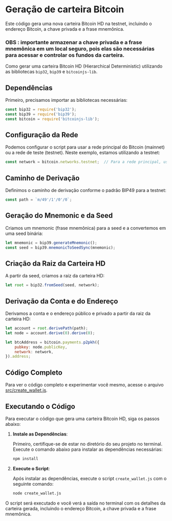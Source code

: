 # Geração de carteira Bitcoin


Este código gera uma nova carteira Bitcoin HD na testnet, incluindo o endereço Bitcoin, a chave privada e a frase mnemônica. 

### OBS :  importante armazenar a chave privada e a frase mnemônica em um local seguro, pois elas são necessárias para acessar e controlar os fundos da carteira.

Como gerar uma carteira Bitcoin HD (Hierarchical Deterministic) utilizando as bibliotecas `bip32`, `bip39` e `bitcoinjs-lib`.


## Dependências

Primeiro, precisamos importar as bibliotecas necessárias:

```javascript
const bip32 = require('bip32');
const bip39 = require('bip39');
const bitcoin = require('bitcoinjs-lib');
```

## Configuração da Rede

Podemos configurar o script para usar a rede principal do Bitcoin (mainnet) ou a rede de teste (testnet). Neste exemplo, estamos utilizando a testnet:

```javascript
const network = bitcoin.networks.testnet;  // Para a rede principal, use bitcoin.networks.bitcoin
```

## Caminho de Derivação

Definimos o caminho de derivação conforme o padrão BIP49 para a testnet:

```javascript
const path = `m/49'/1'/0'/0`;
```

## Geração do Mnemonic e da Seed

Criamos um mnemonic (frase mnemônica) para a seed e a convertemos em uma seed binária:

```javascript
let mnemonic = bip39.generateMnemonic();
const seed = bip39.mnemonicToSeedSync(mnemonic);
```

## Criação da Raiz da Carteira HD

A partir da seed, criamos a raiz da carteira HD:

```javascript
let root = bip32.fromSeed(seed, network);
```

## Derivação da Conta e do Endereço

Derivamos a conta e o endereço público e privado a partir da raiz da carteira HD:

```javascript
let account = root.derivePath(path);
let node = account.derive(0).derive(0);

let btcAddress = bitcoin.payments.p2pkh({
    pubkey: node.publicKey,
    network: network,
}).address;
```

## Código Completo

Para ver o código completo e experimentar você mesmo, acesse o arquivo [src/create_wallet.js](src/create_wallet.js).

## Executando o Código

Para executar o código que gera uma carteira Bitcoin HD, siga os passos abaixo:

1. **Instale as Dependências**:
   
   Primeiro, certifique-se de estar no diretório do seu projeto no terminal. Execute o comando abaixo para instalar as dependências necessárias:

   ```sh
   npm install
   ```

2. **Execute o Script**:

   Após instalar as dependências, execute o script `create_wallet.js` com o seguinte comando:

   ```sh
   node create_wallet.js
   ```

O script será executado e você verá a saída no terminal com os detalhes da carteira gerada, incluindo o endereço Bitcoin, a chave privada e a frase mnemônica.
